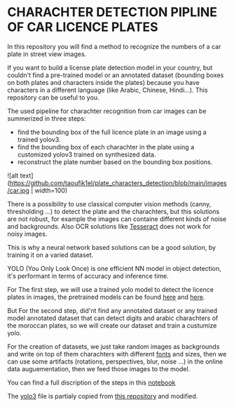 # CHARACHTER DETECTION PIPLINE OF CAR LICENCE PLATES

In this repository you will find a method to recognize the numbers of a car plate in street view images.

If you want to build a license plate detection model in your country, but couldn't find a pre-trained model or an annotated dataset (bounding boxes on both plates and characters inside the plates) because you have characters in a different language (like Arabic, Chinese, Hindi...). This repository can be useful to you.

The used pipeline for charachter recognition from car images can be summerized in three steps:
- find the bounding box of the full licence plate in an image using a trained yolov3.
- find the bounding box of each charachter in the plate using a customized yolov3 trained on synthesized data.
- reconstruct the plate number based on the bounding box positions.

![alt text](https://github.com/taoufik1el/plate_characters_detection/blob/main/images/car.jpg | width=100)


There is a possibility to use classical computer vision methods (canny, thresholding ...) to detect the plate and the charachters, but this solutions are not robust,
for example the images can containe different kinds of noise and backgrounds. Also OCR solutions like [Tesseract](https://github.com/tesseract-ocr/tesseract) does not work for noisy images.

This is why a neural network based solutions can be a good solution, by training it on a varied dataset.

YOLO (You Only Look Once) is one efficient NN model in object detection, it's performant in terms of accuracy and inference time.

For The first step, we will use a trained yolo model to detect the licence plates in images, the pretrained models can be found [here](https://github.com/ThorPham/License-plate-detection) and [here](https://github.com/oublalkhalid/MoroccoAI-Data-Challenge).

But For the second step, did'nt find any annotated dataset or any trained model annotated dataset that can detect digits and arabic charachters of the moroccan plates, so we will create our dataset and train a custumize yolo.

For the creation of datasets, we just take random images as backgrounds and write on top of them charachters with different [fonts](https://fonts.google.com/) and sizes, then we can use some artifacts (rotations, perspectives, blur, noise ...) in the online data auguementation, then we feed those images to the model.

You can find a full discription of the steps in this [notebook](https://github.com/taoufik1el/PLATE_CHARACHTER_DETECTION/blob/main/plate%20number%20recogition.ipynb)



The [yolo3](https://github.com/taoufik1el/PLATE_CHARACHTER_DETECTION/tree/main/yolo3) file is partialy copied from [this repository](https://github.com/qqwweee/keras-yolo3) and modified.
